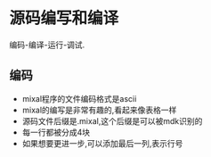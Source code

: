 # 源码编写和编译

编码-编译-运行-调试.

## 编码

- mixal程序的文件编码格式是ascii
- mixal的编写是非常有趣的,看起来像表格一样
- 源码文件后缀是.mixal,这个后缀是可以被mdk识别的
- 每一行都被分成4块
- 如果想要更进一步,可以添加最后一列,表示行号
